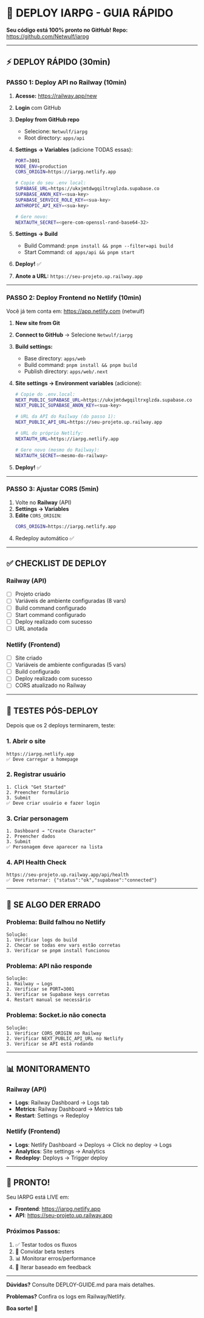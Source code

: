 # 🚀 DEPLOY IARPG - GUIA RÁPIDO

**Seu código está 100% pronto no GitHub!**
**Repo:** https://github.com/Netwulf/iarpg

---

## ⚡ DEPLOY RÁPIDO (30min)

### **PASSO 1: Deploy API no Railway (10min)**

1. **Acesse:** https://railway.app/new
2. **Login** com GitHub
3. **Deploy from GitHub repo**
   - Selecione: `Netwulf/iarpg`
   - Root directory: `apps/api`

4. **Settings → Variables** (adicione TODAS essas):
   ```bash
   PORT=3001
   NODE_ENV=production
   CORS_ORIGIN=https://iarpg.netlify.app

   # Copie do seu .env local:
   SUPABASE_URL=https://ukxjmtdwgqiltrxglzda.supabase.co
   SUPABASE_ANON_KEY=<sua-key>
   SUPABASE_SERVICE_ROLE_KEY=<sua-key>
   ANTHROPIC_API_KEY=<sua-key>

   # Gere novo:
   NEXTAUTH_SECRET=<gere-com-openssl-rand-base64-32>
   ```

5. **Settings → Build**
   - Build Command: `pnpm install && pnpm --filter=api build`
   - Start Command: `cd apps/api && pnpm start`

6. **Deploy!** ✅

7. **Anote a URL:** `https://seu-projeto.up.railway.app`

---

### **PASSO 2: Deploy Frontend no Netlify (10min)**

Você já tem conta em: https://app.netlify.com (netwulf)

1. **New site from Git**
2. **Connect to GitHub** → Selecione `Netwulf/iarpg`
3. **Build settings:**
   - Base directory: `apps/web`
   - Build command: `pnpm install && pnpm build`
   - Publish directory: `apps/web/.next`

4. **Site settings → Environment variables** (adicione):
   ```bash
   # Copie do .env.local:
   NEXT_PUBLIC_SUPABASE_URL=https://ukxjmtdwgqiltrxglzda.supabase.co
   NEXT_PUBLIC_SUPABASE_ANON_KEY=<sua-key>

   # URL da API do Railway (do passo 1):
   NEXT_PUBLIC_API_URL=https://seu-projeto.up.railway.app

   # URL do próprio Netlify:
   NEXTAUTH_URL=https://iarpg.netlify.app

   # Gere novo (mesmo do Railway):
   NEXTAUTH_SECRET=<mesmo-do-railway>
   ```

5. **Deploy!** ✅

---

### **PASSO 3: Ajustar CORS (5min)**

1. Volte no **Railway** (API)
2. **Settings → Variables**
3. **Edite** `CORS_ORIGIN`:
   ```bash
   CORS_ORIGIN=https://iarpg.netlify.app
   ```
4. Redeploy automático ✅

---

## ✅ CHECKLIST DE DEPLOY

### **Railway (API)**
- [ ] Projeto criado
- [ ] Variáveis de ambiente configuradas (8 vars)
- [ ] Build command configurado
- [ ] Start command configurado
- [ ] Deploy realizado com sucesso
- [ ] URL anotada

### **Netlify (Frontend)**
- [ ] Site criado
- [ ] Variáveis de ambiente configuradas (5 vars)
- [ ] Build configurado
- [ ] Deploy realizado com sucesso
- [ ] CORS atualizado no Railway

---

## 🧪 TESTES PÓS-DEPLOY

Depois que os 2 deploys terminarem, teste:

### **1. Abrir o site**
```
https://iarpg.netlify.app
✅ Deve carregar a homepage
```

### **2. Registrar usuário**
```
1. Click "Get Started"
2. Preencher formulário
3. Submit
✅ Deve criar usuário e fazer login
```

### **3. Criar personagem**
```
1. Dashboard → "Create Character"
2. Preencher dados
3. Submit
✅ Personagem deve aparecer na lista
```

### **4. API Health Check**
```
https://seu-projeto.up.railway.app/api/health
✅ Deve retornar: {"status":"ok","supabase":"connected"}
```

---

## 🐛 SE ALGO DER ERRADO

### **Problema: Build falhou no Netlify**
```
Solução:
1. Verificar logs do build
2. Checar se todas env vars estão corretas
3. Verificar se pnpm install funcionou
```

### **Problema: API não responde**
```
Solução:
1. Railway → Logs
2. Verificar se PORT=3001
3. Verificar se Supabase keys corretas
4. Restart manual se necessário
```

### **Problema: Socket.io não conecta**
```
Solução:
1. Verificar CORS_ORIGIN no Railway
2. Verificar NEXT_PUBLIC_API_URL no Netlify
3. Verificar se API está rodando
```

---

## 📊 MONITORAMENTO

### **Railway (API)**
- **Logs**: Railway Dashboard → Logs tab
- **Metrics**: Railway Dashboard → Metrics tab
- **Restart**: Settings → Redeploy

### **Netlify (Frontend)**
- **Logs**: Netlify Dashboard → Deploys → Click no deploy → Logs
- **Analytics**: Site settings → Analytics
- **Redeploy**: Deploys → Trigger deploy

---

## 🎉 PRONTO!

Seu IARPG está LIVE em:
- **Frontend**: https://iarpg.netlify.app
- **API**: https://seu-projeto.up.railway.app

### **Próximos Passos:**
1. ✅ Testar todos os fluxos
2. 🎯 Convidar beta testers
3. 📊 Monitorar erros/performance
4. 🚀 Iterar baseado em feedback

---

**Dúvidas?** Consulte DEPLOY-GUIDE.md para mais detalhes.

**Problemas?** Confira os logs em Railway/Netlify.

**Boa sorte! 🚀**
